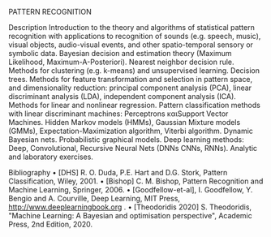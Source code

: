 PATTERN RECOGNITION

Description
Introduction to the theory and algorithms of statistical pattern recognition with applications to recognition of sounds 
(e.g. speech, music), visual objects, audio-visual events, and other spatio-temporal sensory or symbolic data. 
Bayesian decision and estimation theory (Maximum Likelihood, Maximum-A-Posteriori). Nearest neighbor decision rule. 
Methods for clustering (e.g. k-means) and unsupervised learning. Decision trees. Methods for feature transformation and selection in pattern space,
and dimensionality reduction: principal component analysis (PCA), linear discriminant analysis (LDA), independent  component analysis (ICA).
Methods for linear and nonlinear regression. Pattern classification methods with linear discriminant machines: Perceptrons καιSupport Vector Machines.
Hidden Markov models (HMMs), Gaussian Mixture models (GMMs), Expectation-Maximization algorithm, Viterbi algorithm.  Dynamic Bayesian nets.
Probabilistic graphical models.  Deep learning methods: Deep, Convolutional, Recursive Neural Nets (DNNs CNNs, RNNs). Analytic and laboratory exercises.

Bibliography
•	[DHS] R. O. Duda, P.E. Hart and D.G. Stork,
Pattern Classification,
Wiley, 2001. 
•	[Bishop] C. M. Bishop, 
Pattern Recognition and Machine Learning,
Springer, 2006. 
•	[Goodfellow-et-al], I. Goodfellow, Y. Bengio and A. Courville, Deep Learning, MIT Press, http://www.deeplearningbook.org . 
•	[Theodoridis 2020] S. Theodoridis,  "Machine Learning: A Bayesian and optimisation perspective", Academic Press, 2nd Edition, 2020.



